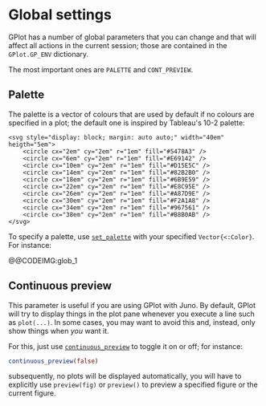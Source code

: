 # Global settings

GPlot has a number of global parameters that you can change and that will affect all actions in the current session; those are contained in the `GPlot.GP_ENV` dictionary.

The most important ones are `PALETTE` and `CONT_PREVIEW`.

## Palette

The palette is a vector of colours that are used by default if no colours are specified in a plot; the default one is inspired by Tableau's 10-2 palette:

```@raw html
<svg style="display: block; margin: auto auto;" width="40em" heigth="5em">
	<circle cx="2em" cy="2em" r="1em" fill="#5478A3" />
	<circle cx="6em" cy="2em" r="1em" fill="#E69142" />
	<circle cx="10em" cy="2em" r="1em" fill="#D15E5C" />
	<circle cx="14em" cy="2em" r="1em" fill="#82B2B0" />
	<circle cx="18em" cy="2em" r="1em" fill="#6B9E59" />
	<circle cx="22em" cy="2em" r="1em" fill="#E8C95E" />
	<circle cx="26em" cy="2em" r="1em" fill="#A87D9E" />
	<circle cx="30em" cy="2em" r="1em" fill="#F2A1A8" />
	<circle cx="34em" cy="2em" r="1em" fill="#967561" />
	<circle cx="38em" cy="2em" r="1em" fill="#B8B0AB" />
</svg>
```

To specify a palette, use [`set_palette`](@ref) with your specified `Vector{<:Color}`.
For instance:

@@CODEIMG:glob_1


## Continuous preview

This parameter is useful if you are using GPlot with Juno.
By default, GPlot will try to display things in the plot pane whenever you execute a line such as `plot(...)`.
In some cases, you may want to avoid this and, instead, only show things when _you_ want it.

For this, just use [`continuous_preview`](@ref) to toggle it on or off; for instance:

```julia
continuous_preview(false)
```

subsequently, no plots will be displayed automatically, you will have to explicitly use `preview(fig)` or `preview()` to preview a specified figure or the current figure.
